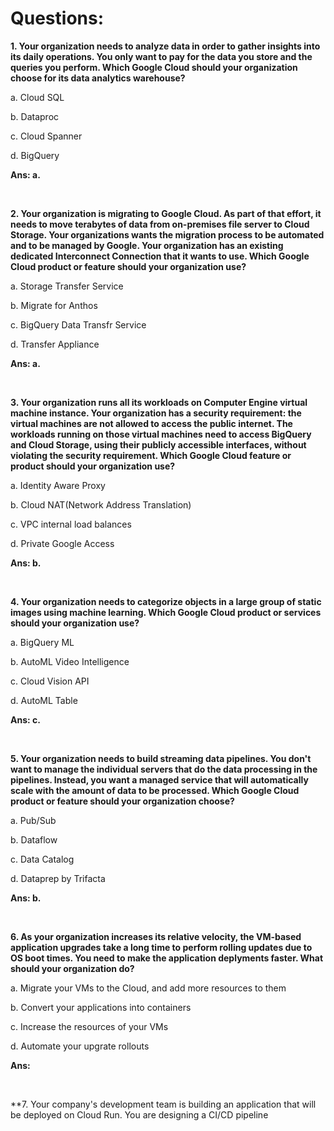 # Questions:

**1. Your organization needs to analyze data in order to gather insights into its daily operations. You only want to pay for the data you store and the queries you perform. Which Google Cloud should your organization choose for its data analytics warehouse?**

a. Cloud SQL

b. Dataproc

c. Cloud Spanner

d. BigQuery

**Ans: a.**

<br/>

**2. Your organization is migrating to Google Cloud. As part of that effort, it needs to move terabytes of data from on-premises file server to Cloud Storage. Your organizations wants the migration process to be automated and to be managed by Google. Your organization has an existing dedicated Interconnect Connection that it wants to use. Which Google Cloud product or feature should your organization use?**

a. Storage Transfer Service

b. Migrate for Anthos

c. BigQuery Data Transfr Service

d. Transfer Appliance

**Ans: a.**

<br/>

**3. Your organization runs all its workloads on Computer Engine virtual machine instance. Your organization has a security requirement: the virtual machines are not allowed to access the public internet. The workloads running on those virtual machines need to access BigQuery and Cloud Storage, using their publicly accessible interfaces, without violating the security requirement. 
Which Google Cloud feature or product should your organization use?**

a. Identity Aware Proxy

b. Cloud NAT(Network Address Translation)

c. VPC internal load balances

d. Private Google Access

**Ans: b.**

<br/>

**4. Your organization needs to categorize objects in a large group of static images using machine learning. Which Google Cloud product or services should your organization use?**

a. BigQuery ML

b. AutoML Video Intelligence

c. Cloud Vision API

d. AutoML Table

**Ans: c.**

<br/>

**5. Your organization needs to build streaming data pipelines. You don't want to manage the individual servers that do the data processing in the pipelines. Instead, you want a managed service that will automatically scale with the amount of data to be processed. Which Google Cloud product or feature should your organization choose?**

a. Pub/Sub

b. Dataflow

c. Data Catalog

d. Dataprep by Trifacta

**Ans: b.**

<br/>

**6. As your organization increases its relative velocity, the VM-based application upgrades take a long time to perform rolling updates due to OS boot times. You need to make the application deplyments faster. 
What should your organization do?**

a. Migrate your VMs to the Cloud, and add more resources to them

b. Convert your applications into containers

c. Increase the resources of your VMs

d. Automate your upgrate rollouts

**Ans:**

<br/>

**7. Your company's development team is building an application that will be deployed on Cloud Run. You are designing a CI/CD pipeline 

